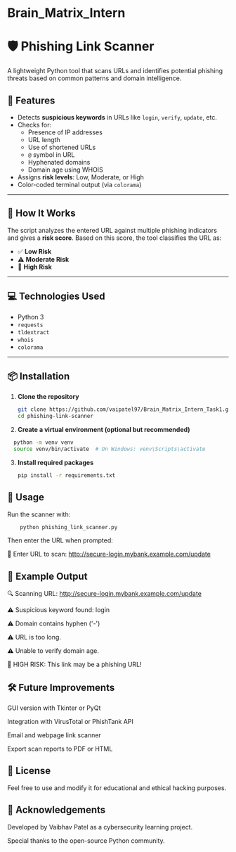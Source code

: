 # Brain_Matrix_Intern

# 🛡️ Phishing Link Scanner

A lightweight Python tool that scans URLs and identifies potential phishing threats based on common patterns and domain intelligence.

## 📌 Features

- Detects **suspicious keywords** in URLs like `login`, `verify`, `update`, etc.
- Checks for:
  - Presence of IP addresses
  - URL length
  - Use of shortened URLs
  - `@` symbol in URL
  - Hyphenated domains
  - Domain age using WHOIS
- Assigns **risk levels**: Low, Moderate, or High
- Color-coded terminal output (via `colorama`)

---

## 🧠 How It Works

The script analyzes the entered URL against multiple phishing indicators and gives a **risk score**. Based on this score, the tool classifies the URL as:

- ✅ **Low Risk**
- ⚠️ **Moderate Risk**
- 🚨 **High Risk**

---

## 💻 Technologies Used

- Python 3
- `requests`
- `tldextract`
- `whois`
- `colorama`

---

## 📦 Installation

1. **Clone the repository**
   ```bash
   git clone https://github.com/vaipatel97/Brain_Matrix_Intern_Task1.git
   cd phishing-link-scanner
   ```
2. **Create a virtual environment (optional but recommended)**

  ```bash
    python -m venv venv
    source venv/bin/activate  # On Windows: venv\Scripts\activate
  ```
3. **Install required packages**
   ```bash
   pip install -r requirements.txt
   ```

## 🚀 Usage
Run the scanner with:
  ```bash
      python phishing_link_scanner.py
  ```
  Then enter the URL when prompted:
  
  🔗 Enter URL to scan: http://secure-login.mybank.example.com/update

## 🧪 Example Output

🔍 Scanning URL: http://secure-login.mybank.example.com/update

⚠️ Suspicious keyword found: login

⚠️ Domain contains hyphen ('-')

⚠️ URL is too long.

⚠️ Unable to verify domain age.

🚨 HIGH RISK: This link may be a phishing URL!

## 🛠️ Future Improvements

GUI version with Tkinter or PyQt

Integration with VirusTotal or PhishTank API

Email and webpage link scanner

Export scan reports to PDF or HTML

## 📄 License

Feel free to use and modify it for educational and ethical hacking purposes.

## 🙏 Acknowledgements

Developed by Vaibhav Patel as a cybersecurity learning project.

Special thanks to the open-source Python community.










